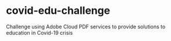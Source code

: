 # covid-edu-challenge
Challenge using Adobe Cloud PDF services to provide solutions to education in Covid-19 crisis

